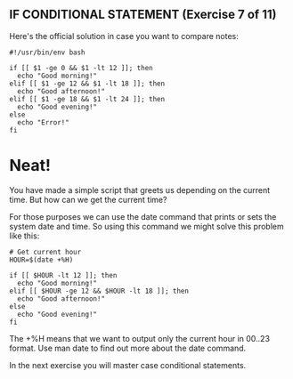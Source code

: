 ## IF CONDITIONAL STATEMENT (Exercise 7 of 11)

 Here's the official solution in case you want to compare notes:


    #!/usr/bin/env bash
    
    if [[ $1 -ge 0 && $1 -lt 12 ]]; then
      echo "Good morning!"
    elif [[ $1 -ge 12 && $1 -lt 18 ]]; then
      echo "Good afternoon!"
    elif [[ $1 -ge 18 && $1 -lt 24 ]]; then
      echo "Good evening!"
    else
      echo "Error!"
    fi


# Neat!

 You have made a simple script that greets us depending on the current
 time. But how can we get the current time?

 For those purposes we can use the date command that prints or sets the
 system date and time. So using this command we might solve this problem
 like this:

    # Get current hour
    HOUR=$(date +%H)
    
    if [[ $HOUR -lt 12 ]]; then
      echo "Good morning!"
    elif [[ $HOUR -ge 12 && $HOUR -lt 18 ]]; then
      echo "Good afternoon!"
    else
      echo "Good evening!"
    fi

 The +%H means that we want to output only the current hour in 00..23
 format. Use man date to find out more about the date command.

 In the next exercise you will master case conditional statements.

